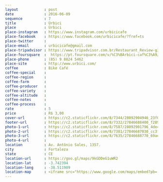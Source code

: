 ```yaml
---
layout            : post
date              : 2016-06-09
sequence          : 7
title             : Úrbici
place             : Úrbici
place-instagram   : https://www.instagram.com/urbicicafe
place-facebook    : https://www.facebook.com/urbicicafe/?fref=ts
place-twitter     : 
place-email       : urbicicafe@gmail.com
place-tripadvisor : https://www.tripadvisor.com.br/Restaurant_Review-g303293-d10373766-Reviews-Urbici-Fortaleza_State_of_Ceara.html
place-foursquare  :  https://pt.foursquare.com/v/%C3%BArbici-caf%C3%A9/55bbfbc6498ed67b70d91bfa
place-phone       : (85) 9 8824 5462
place-site        : http://www.urbici.com/
coffee            : Bike Café
coffee-special    : 
coffee-region     : 
coffee-farm       : 
coffee-producer   : 
coffee-variety    : 
coffee-altitude   : 
coffee-notes      : 
coffee-process    : 
rate              : 5
price             : R$ 3,00
cover-url         : https://c2.staticflickr.com/8/7344/28092904946_23f0058ec7_o.jpg
footer-url        : https://c2.staticflickr.com/8/7332/27846688400_f289a90ca4_o.jpg
photo-1-url       : https://c2.staticflickr.com/8/7587/28092901796_4de4944cbb_o.jpg
photo-2-url       : https://c2.staticflickr.com/8/7381/27846687030_cc3fb29e01_o.jpg
photo-3-url       : https://c2.staticflickr.com/8/7635/27846688770_69ae7e204a_o.jpg
photo-4-url       : 
location          : Av. Antônio Sales, 1357.
city              : Fortaleza
state             : CE
location-url      : https://goo.gl/maps/9kGDDeG1uWR2
location-lat      : -3.742394
location-long     : -38.511909
location-map      : <iframe src="https://www.google.com/maps/embed?pb=!1m18!1m12!1m3!1d3981.310395188046!2d-38.514097985731134!3d-3.7423991442906006!2m3!1f0!2f0!3f0!3m2!1i1024!2i768!4f13.1!3m3!1m2!1s0x7c748f1f221716d%3A0x42738b43d81a2cf2!2zw5pyYmljaSBDYWbDqQ!5e0!3m2!1spt-BR!2sbr!4v1468163217886" width="100%" height="450" frameborder="0" style="border:0" scrolling="no"></iframe>
---
```

